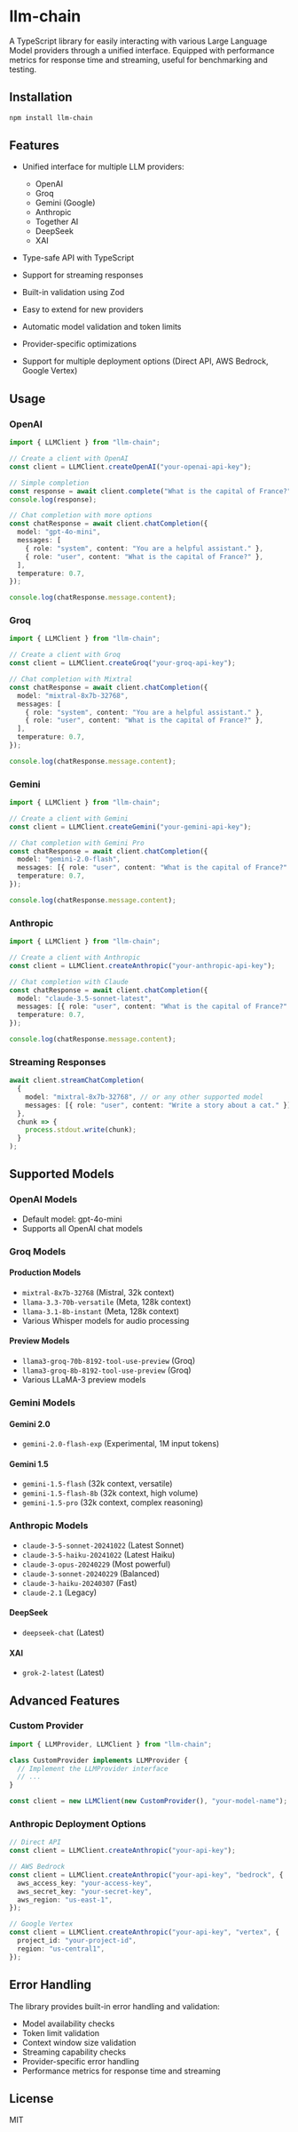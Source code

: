 # llm-chain

A TypeScript library for easily interacting with various Large Language Model providers through a unified interface. Equipped with performance metrics for response time and streaming, useful for benchmarking and testing.

## Installation

```bash
npm install llm-chain
```

## Features

- Unified interface for multiple LLM providers:
  - OpenAI
  - Groq
  - Gemini (Google)
  - Anthropic
  - Together AI
  - DeepSeek
  - XAI

- Type-safe API with TypeScript
- Support for streaming responses
- Built-in validation using Zod
- Easy to extend for new providers
- Automatic model validation and token limits
- Provider-specific optimizations
- Support for multiple deployment options (Direct API, AWS Bedrock, Google Vertex)

## Usage

### OpenAI

```typescript
import { LLMClient } from "llm-chain";

// Create a client with OpenAI
const client = LLMClient.createOpenAI("your-openai-api-key");

// Simple completion
const response = await client.complete("What is the capital of France?");
console.log(response);

// Chat completion with more options
const chatResponse = await client.chatCompletion({
  model: "gpt-4o-mini",
  messages: [
    { role: "system", content: "You are a helpful assistant." },
    { role: "user", content: "What is the capital of France?" },
  ],
  temperature: 0.7,
});

console.log(chatResponse.message.content);
```

### Groq

```typescript
import { LLMClient } from "llm-chain";

// Create a client with Groq
const client = LLMClient.createGroq("your-groq-api-key");

// Chat completion with Mixtral
const chatResponse = await client.chatCompletion({
  model: "mixtral-8x7b-32768",
  messages: [
    { role: "system", content: "You are a helpful assistant." },
    { role: "user", content: "What is the capital of France?" },
  ],
  temperature: 0.7,
});

console.log(chatResponse.message.content);
```

### Gemini

```typescript
import { LLMClient } from "llm-chain";

// Create a client with Gemini
const client = LLMClient.createGemini("your-gemini-api-key");

// Chat completion with Gemini Pro
const chatResponse = await client.chatCompletion({
  model: "gemini-2.0-flash",
  messages: [{ role: "user", content: "What is the capital of France?" }],
  temperature: 0.7,
});

console.log(chatResponse.message.content);
```

### Anthropic

```typescript
import { LLMClient } from "llm-chain";

// Create a client with Anthropic
const client = LLMClient.createAnthropic("your-anthropic-api-key");

// Chat completion with Claude
const chatResponse = await client.chatCompletion({
  model: "claude-3.5-sonnet-latest",
  messages: [{ role: "user", content: "What is the capital of France?" }],
  temperature: 0.7,
});

console.log(chatResponse.message.content);
```

### Streaming Responses

```typescript
await client.streamChatCompletion(
  {
    model: "mixtral-8x7b-32768", // or any other supported model
    messages: [{ role: "user", content: "Write a story about a cat." }],
  },
  chunk => {
    process.stdout.write(chunk);
  }
);
```

## Supported Models

### OpenAI Models

- Default model: gpt-4o-mini
- Supports all OpenAI chat models

### Groq Models

#### Production Models

- `mixtral-8x7b-32768` (Mistral, 32k context)
- `llama-3.3-70b-versatile` (Meta, 128k context)
- `llama-3.1-8b-instant` (Meta, 128k context)
- Various Whisper models for audio processing

#### Preview Models

- `llama3-groq-70b-8192-tool-use-preview` (Groq)
- `llama3-groq-8b-8192-tool-use-preview` (Groq)
- Various LLaMA-3 preview models

### Gemini Models

#### Gemini 2.0

- `gemini-2.0-flash-exp` (Experimental, 1M input tokens)

#### Gemini 1.5

- `gemini-1.5-flash` (32k context, versatile)
- `gemini-1.5-flash-8b` (32k context, high volume)
- `gemini-1.5-pro` (32k context, complex reasoning)

### Anthropic Models

- `claude-3-5-sonnet-20241022` (Latest Sonnet)
- `claude-3-5-haiku-20241022` (Latest Haiku)
- `claude-3-opus-20240229` (Most powerful)
- `claude-3-sonnet-20240229` (Balanced)
- `claude-3-haiku-20240307` (Fast)
- `claude-2.1` (Legacy)

#### DeepSeek

- `deepseek-chat` (Latest)

#### XAI

- `grok-2-latest` (Latest)

## Advanced Features

### Custom Provider

```typescript
import { LLMProvider, LLMClient } from "llm-chain";

class CustomProvider implements LLMProvider {
  // Implement the LLMProvider interface
  // ...
}

const client = new LLMClient(new CustomProvider(), "your-model-name");
```

### Anthropic Deployment Options

```typescript
// Direct API
const client = LLMClient.createAnthropic("your-api-key");

// AWS Bedrock
const client = LLMClient.createAnthropic("your-api-key", "bedrock", {
  aws_access_key: "your-access-key",
  aws_secret_key: "your-secret-key",
  aws_region: "us-east-1",
});

// Google Vertex
const client = LLMClient.createAnthropic("your-api-key", "vertex", {
  project_id: "your-project-id",
  region: "us-central1",
});
```

## Error Handling

The library provides built-in error handling and validation:

- Model availability checks
- Token limit validation
- Context window size validation
- Streaming capability checks
- Provider-specific error handling
- Performance metrics for response time and streaming

## License

MIT
